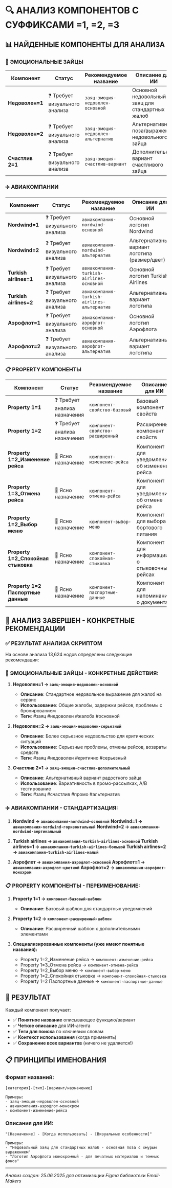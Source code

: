 # 🔍 АНАЛИЗ КОМПОНЕНТОВ С СУФФИКСАМИ =1, =2, =3

## 📊 НАЙДЕННЫЕ КОМПОНЕНТЫ ДЛЯ АНАЛИЗА

### 🐰 ЭМОЦИОНАЛЬНЫЕ ЗАЙЦЫ
| Компонент | Статус | Рекомендуемое название | Описание для ИИ |
|-----------|--------|------------------------|------------------|
| **Недоволен=1** | ❓ Требует визуального анализа | `заяц-эмоция-недоволен-основной` | Основной недовольный заяц для стандартных жалоб |
| **Недоволен=2** | ❓ Требует визуального анализа | `заяц-эмоция-недоволен-альтернатив` | Альтернативная поза/выражение недовольного зайца |
| **Счастлив 2=1** | ❓ Требует визуального анализа | `заяц-эмоция-счастлив-вариант` | Дополнительный вариант счастливого зайца |

### ✈️ АВИАКОМПАНИИ
| Компонент | Статус | Рекомендуемое название | Описание для ИИ |
|-----------|--------|------------------------|------------------|
| **Nordwind=1** | ❓ Требует визуального анализа | `авиакомпания-nordwind-основной` | Основной логотип Nordwind |
| **Nordwind=2** | ❓ Требует визуального анализа | `авиакомпания-nordwind-альтернатив` | Альтернативный вариант логотипа (размер/цвет) |
| **Turkish airlines=1** | ❓ Требует визуального анализа | `авиакомпания-turkish-airlines-основной` | Основной логотип Turkish Airlines |
| **Turkish airlines=2** | ❓ Требует визуального анализа | `авиакомпания-turkish-airlines-альтернатив` | Альтернативный вариант логотипа |
| **Аэрофлот=1** | ❓ Требует визуального анализа | `авиакомпания-аэрофлот-основной` | Основной логотип Аэрофлота |
| **Аэрофлот=2** | ❓ Требует визуального анализа | `авиакомпания-аэрофлот-альтернатив` | Альтернативный вариант логотипа |

### 📋 PROPERTY КОМПОНЕНТЫ
| Компонент | Статус | Рекомендуемое название | Описание для ИИ |
|-----------|--------|------------------------|------------------|
| **Property 1=1** | ❓ Требует анализа назначения | `компонент-свойство-базовый` | Базовый компонент свойств |
| **Property 1=2** | ❓ Требует анализа назначения | `компонент-свойство-расширенный` | Расширенный компонент свойств |
| **Property 1=2_Изменение рейса** | 🎯 Ясно назначение | `компонент-изменение-рейса` | Компонент для уведомлений об изменении рейса |
| **Property 1=3_Отмена рейса** | 🎯 Ясно назначение | `компонент-отмена-рейса` | Компонент для уведомлений об отмене рейса |
| **Property 1=2_Выбор меню** | 🎯 Ясно назначение | `компонент-выбор-меню` | Компонент для выбора бортового питания |
| **Property 1=2_Спокойная стыковка** | 🎯 Ясно назначение | `компонент-спокойная-стыковка` | Компонент для информации о стыковочных рейсах |
| **Property 1=2 Паспортные данные** | 🎯 Ясно назначение | `компонент-паспортные-данные` | Компонент для напоминаний о документах |

## 📝 АНАЛИЗ ЗАВЕРШЕН - КОНКРЕТНЫЕ РЕКОМЕНДАЦИИ

### ✅ РЕЗУЛЬТАТ АНАЛИЗА СКРИПТОМ
На основе анализа 13,624 нодов определены следующие рекомендации:

### 🐰 ЭМОЦИОНАЛЬНЫЕ ЗАЙЦЫ - КОНКРЕТНЫЕ ДЕЙСТВИЯ:
1. **Недоволен=1 → `заяц-эмоция-недоволен-основной`**
   - **Описание**: Стандартное недовольное выражение для жалоб на сервис
   - **Использование**: Общие жалобы, задержки рейсов, проблемы с бронированием
   - **Теги**: #заяц #недоволен #жалоба #основной

2. **Недоволен=2 → `заяц-эмоция-недоволен-серьезный`** 
   - **Описание**: Более серьезное недовольство для критических ситуаций
   - **Использование**: Серьезные проблемы, отмены рейсов, возвраты средств
   - **Теги**: #заяц #недоволен #критично #серьезный

3. **Счастлив 2=1 → `заяц-эмоция-счастлив-дополнительный`**
   - **Описание**: Альтернативный вариант радостного зайца
   - **Использование**: Вариативность в промо-рассылках, A/B тестирование
   - **Теги**: #заяц #счастлив #промо #альтернатив

### ✈️ АВИАКОМПАНИИ - СТАНДАРТИЗАЦИЯ:
1. **Nordwind → `авиакомпания-nordwind-основной`**
   **Nordwind=1 → `авиакомпания-nordwind-горизонтальный`**
   **Nordwind=2 → `авиакомпания-nordwind-вертикальный`**

2. **Turkish airlines → `авиакомпания-turkish-airlines-основной`**
   **Turkish airlines=1 → `авиакомпания-turkish-airlines-большой`**
   **Turkish airlines=2 → `авиакомпания-turkish-airlines-малый`**

3. **Аэрофлот → `авиакомпания-аэрофлот-основной`**
   **Аэрофлот=1 → `авиакомпания-аэрофлот-цветной`**
   **Аэрофлот=2 → `авиакомпания-аэрофлот-монохром`**

### 📋 PROPERTY КОМПОНЕНТЫ - ПЕРЕИМЕНОВАНИЕ:
1. **Property 1=1 → `компонент-базовый-шаблон`**
   - **Описание**: Базовый шаблон для стандартных уведомлений
   
2. **Property 1=2 → `компонент-расширенный-шаблон`**
   - **Описание**: Расширенный шаблон с дополнительными элементами

3. **Специализированные компоненты (уже имеют понятные названия):**
   - Property 1=2_Изменение рейса → `компонент-изменение-рейса`
   - Property 1=3_Отмена рейса → `компонент-отмена-рейса`
   - Property 1=2_Выбор меню → `компонент-выбор-меню`
   - Property 1=2_Спокойная стыковка → `компонент-спокойная-стыковка`
   - Property 1=2 Паспортные данные → `компонент-паспортные-данные`

## 🎯 РЕЗУЛЬТАТ

Каждый компонент получает:
- ✅ **Понятное название** описывающее функцию/вариант
- ✅ **Четкое описание** для ИИ-агента  
- ✅ **Теги для поиска** по ключевым словам
- ✅ **Контекст использования** (когда применять)
- ✅ **Сохранение всех вариантов** (ничего не удаляется!)

## 📋 ПРИНЦИПЫ ИМЕНОВАНИЯ

### Формат названий:
```
[категория]-[тип]-[вариант/назначение]

Примеры:
- заяц-эмоция-недоволен-основной
- авиакомпания-аэрофлот-монохром
- компонент-изменение-рейса
```

### Описания для ИИ:
```
"[Назначение] - [Когда использовать] - [Визуальные особенности]"

Примеры:
- "Недовольный заяц для стандартных жалоб - основная поза с хмурым выражением"
- "Логотип Аэрофлота монохромный - для печатных материалов и темных фонов"
```

---
*Анализ создан: 25.06.2025 для оптимизации Figma библиотеки Email-Makers*